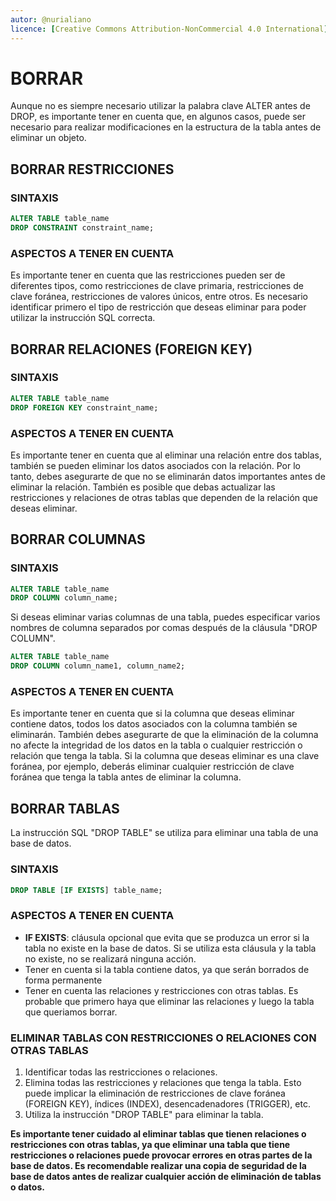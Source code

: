 ```yaml
---
autor: @nurialiano
licence: [Creative Commons Attribution-NonCommercial 4.0 International](https://creativecommons.org/licenses/by-nc/4.0/legalcode)
---
```


# BORRAR

Aunque no es siempre necesario utilizar la palabra clave ALTER antes de DROP, es importante tener en cuenta que, en algunos casos, puede ser necesario para realizar modificaciones en la estructura de la tabla antes de eliminar un objeto.

## BORRAR RESTRICCIONES

### SINTAXIS

~~~sql
ALTER TABLE table_name
DROP CONSTRAINT constraint_name;
~~~

### ASPECTOS A TENER EN CUENTA

Es importante tener en cuenta que las restricciones pueden ser de diferentes tipos, como restricciones de clave primaria, restricciones de clave foránea, restricciones de valores únicos, entre otros. Es necesario identificar primero el tipo de restricción que deseas eliminar para poder utilizar la instrucción SQL correcta.

## BORRAR RELACIONES (FOREIGN KEY)

### SINTAXIS

~~~sql
ALTER TABLE table_name
DROP FOREIGN KEY constraint_name;
~~~

### ASPECTOS A TENER EN CUENTA

Es importante tener en cuenta que al eliminar una relación entre dos tablas, también se pueden eliminar los datos asociados con la relación. Por lo tanto, debes asegurarte de que no se eliminarán datos importantes antes de eliminar la relación. También es posible que debas actualizar las restricciones y relaciones de otras tablas que dependen de la relación que deseas eliminar.

## BORRAR COLUMNAS

### SINTAXIS

~~~sql
ALTER TABLE table_name
DROP COLUMN column_name;
~~~

Si deseas eliminar varias columnas de una tabla, puedes especificar varios nombres de columna separados por comas después de la cláusula "DROP COLUMN".

~~~sql
ALTER TABLE table_name
DROP COLUMN column_name1, column_name2;
~~~

### ASPECTOS A TENER EN CUENTA

Es importante tener en cuenta que si la columna que deseas eliminar contiene datos, todos los datos asociados con la columna también se eliminarán. También debes asegurarte de que la eliminación de la columna no afecte la integridad de los datos en la tabla o cualquier restricción o relación que tenga la tabla. Si la columna que deseas eliminar es una clave foránea, por ejemplo, deberás eliminar cualquier restricción de clave foránea que tenga la tabla antes de eliminar la columna.

## BORRAR TABLAS

La instrucción SQL "DROP TABLE" se utiliza para eliminar una tabla de una base de datos.

### SINTAXIS

~~~sql
DROP TABLE [IF EXISTS] table_name;
~~~

### ASPECTOS A TENER EN CUENTA

- **IF EXISTS**: cláusula opcional que evita que se produzca un error si la tabla no existe en la base de datos. Si se utiliza esta cláusula y la tabla no existe, no se realizará ninguna acción.
- Tener en cuenta si la tabla contiene datos, ya que serán borrados de forma permanente
- Tener en cuenta las relaciones y restricciones con otras tablas. Es probable que primero haya que eliminar las relaciones y luego la tabla que queriamos borrar.

### ELIMINAR TABLAS CON RESTRICCIONES O RELACIONES CON OTRAS TABLAS

1. Identificar todas las restricciones o relaciones.
2. Elimina todas las restricciones y relaciones que tenga la tabla. Esto puede implicar la eliminación de restricciones de clave foránea (FOREIGN KEY), índices (INDEX), desencadenadores (TRIGGER), etc.
3. Utiliza la instrucción "DROP TABLE" para eliminar la tabla.

**Es importante tener cuidado al eliminar tablas que tienen relaciones o restricciones con otras tablas, ya que eliminar una tabla que tiene restricciones o relaciones puede provocar errores en otras partes de la base de datos. Es recomendable realizar una copia de seguridad de la base de datos antes de realizar cualquier acción de eliminación de tablas o datos.**
